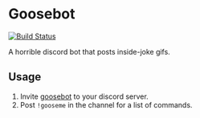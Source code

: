 # Goosebot

[![Build Status](https://travis-ci.org/mgmarlow/goosebot.svg?branch=master)](https://travis-ci.org/mgmarlow/goosebot)

A horrible discord bot that posts inside-joke gifs.

## Usage

1. Invite [goosebot](https://discordapp.com/oauth2/authorize?&client_id=632969496986124299&scope=bot&permissions=510016) to your discord server.
2. Post `!gooseme` in the channel for a list of commands.
